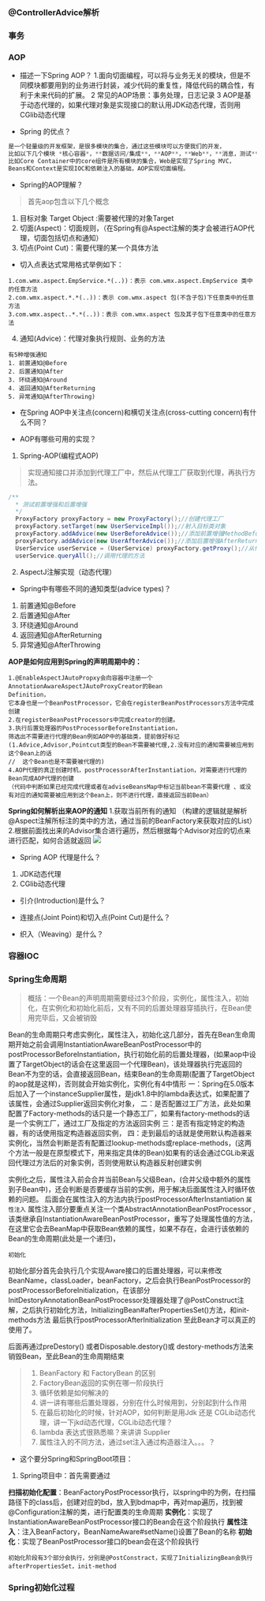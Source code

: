 ### @ControllerAdvice解析

### 事务
### AOP
- 描述一下Spring AOP？
1.面向切面编程，可以将与业务无关的模块，但是不同模块都要用到的业务进行封装，减少代码的重复性，降低代码的耦合性，有利于未来代码的扩展。
2 常见的AOP场景：事务处理，日志记录
3 AOP是基于动态代理的，如果代理对象是实现接口的默认用JDK动态代理，否则用CGlib动态代理



- Spring 的优点？
~~~java
是一个轻量级的开发框架，是很多模块的集合，通过这些模块可以方便我们的开发，
比如以下几个模块 *核心容器*，**数据访问/集成**，**AOP**，**Web**，**消息，测试**...
比如Core Container中的core组件是所有模块的集合，Web是实现了Spring MVC，
Beans和Context是实现IOC和依赖注入的基础，AOP实现切面编程。
~~~

- Spring的AOP理解？
> 首先aop包含以下几个概念
 1. 目标对象 Target Object :需要被代理的对象Target
 2. 切面(Aspect)：切面规则，（在Spring有@Aspect注解的类才会被进行AOP代理，切面包括切点和通知）
 3. 切点(Point Cut)：需要代理的某一个具体方法
- 切入点表达式常用格式举例如下：
~~~
1.com.wmx.aspect.EmpService.*(..))：表示 com.wmx.aspect.EmpService 类中的任意方法
2.com.wmx.aspect.*.*(..))：表示 com.wmx.aspect 包(不含子包)下任意类中的任意方法
3.com.wmx.aspect..*.*(..))：表示 com.wmx.aspect 包及其子包下任意类中的任意方法
~~~
 4. 通知(Advice)：代理对象执行规则、业务的方法
~~~
有5种增强通知
1. 前置通知@Before
2. 后置通知@After
3. 环绕通知@Around
4. 返回通知@AfterReturning
5. 异常通知@AfterThrowing)
~~~








- 在Spring AOP中关注点(concern)和横切关注点(cross-cutting concern)有什么不同？

- AOP有哪些可用的实现？
1. Spring-AOP(编程式AOP)
> 实现通知接口并添加到代理工厂中，然后从代理工厂获取到代理，再执行方法。
~~~java
/**
  * 测试前置增强和后置增强
  */
  ProxyFactory proxyFactory = new ProxyFactory();//创建代理工厂
  proxyFactory.setTarget(new UserServiceImpl());//射入目标类对象
  proxyFactory.addAdvice(new UserBeforeAdvice());//添加前置增强MethodBeforeAdvice
  proxyFactory.addAdvice(new UserAfterAdvice());//添加后置增强AfterReturningAdvice  
  UserService userService = (UserService) proxyFactory.getProxy();//从代理工厂获取代理
  userService.queryAll();//调用代理的方法
~~~
2. AspectJ注解实现（动态代理）


- Spring中有哪些不同的通知类型(advice types)？
1. 前置通知@Before
2. 后置通知@After
3. 环绕通知@Around
4. 返回通知@AfterReturning
5. 异常通知@AfterThrowing

**AOP是如何应用到Spring的声明周期中的：**
~~~
1.@EnableAspectJAutoPropxy会向容器中注册一个AnnotationAwareAspectJAutoProxyCreator的Bean
Definition，
它本身也是一个BeanPostProcessor，它会在registerBeanPostProcessors方法中完成创建
2.在registerBeanPostProcessors中完成creator的创建。
3.执行后置处理器的PostProcessorBeforeInstantiation，
筛选出不需要进行代理的Bean例如AOP中的基础类，提前做好标记(1.Advice,Advisor,Pointcut类型的Bean不需要被代理,2.没有对应的通知需要被应用到这个Bean上的话
//  这个Bean也是不需要被代理的)
4.AOP代理的真正创建时机，postProcessorAfterInstantiation，对需要进行代理的Bean完成AOP代理的创建
（代码中判断如果已经完成代理或者在adviseBeansMap中标记当前bean不需要代理 、或没有对应的通知需要被应用到这个Bean上，则不进行代理，直接返回当前Bean）
~~~

**Spring如何解析出来AOP的通知**
1.获取当前所有的通知 （构建的逻辑就是解析@Aspect注解所标注的类中的方法，通过当前的BeanFactory来获取对应的List<Advisor>）
2.根据前面找出来的Advisor集合进行遍历，然后根据每个Advisor对应的切点来进行匹配，如何合适就返回
![](https://cdn.jsdelivr.net/gh/colorwww/pictures/pictures/1602208704114-1602208704108-%E5%BE%AE%E4%BF%A1%E5%9B%BE%E7%89%87_20201009095808.png)



- Spring AOP 代理是什么？

1. JDK动态代理
2. CGlib动态代理

- 引介(Introduction)是什么？

- 连接点(Joint Point)和切入点(Point Cut)是什么？

- 织入（Weaving）是什么？
### 容器IOC
### Spring生命周期
> 概括：一个Bean的声明周期需要经过3个阶段，实例化，属性注入，初始化，在实例化和初始化前后，又有不同的后置处理器穿插执行，在Bean使用完毕后，又会被销毁

Bean的生命周期只考虑实例化，属性注入，初始化这几部分，首先在Bean生命周期开始之前会调用InstantiationAwareBeanPostProcessor中的postProcessorBeforeInstantiation，执行初始化前的后置处理器，(如果aop中设置了TargetObject的话会在这里返回一个代理Bean)，该处理器执行完返回的Bean不为空的话，会直接返回Bean，结束Bean的生命周期(配置了TargetObject的aop就是这样)，否则就会开始实例化，实例化有4中情形 
一：Spring在5.0版本后加入了一个instanceSupplier属性，是jdk1.8中的lambda表达式，如果配置了该属性，会通过Supplier返回实例化对象，
二：是否配置过工厂方法，此处如果配置了Factory-methods的话只是一个静态工厂，如果有factory-methods的话是一个实例工厂，通过工厂及指定的方法返回实例 
三：是否有指定特定的构造器，有的话使用指定构造器返回实例，
四：走到最后的话就是使用默认构造器来实例化，当然会判断是否有配置过lookup-methods或replace-methods，(这两个方法一般是在原型模式下，用来指定具体的Bean)如果有的话会通过CGLib来返回代理过方法后的对象实例，否则使用默认构造器反射创建实例

实例化之后，属性注入前会合并当前Bean与父级Bean，(合并父级中额外的属性到子Bean中)，还会判断是否要缓存当前的实例，用于解决后面属性注入时循环依赖的问题。
后面会在属性注入的方法内执行postProcessorAfterInstantiation
`属性注入`
属性注入部分要重点关注一个类AbstractAnnotationBeanPostProcessor ,该类继承自InstantiationAwareBeanPostProcessor，重写了处理属性值的方法，在这里它会去BeanMap中获取Bean依赖的属性，如果不存在，会进行该依赖的Bean的生命周期(此处是一个递归)，

`初始化`

初始化部分首先会执行几个实现Aware接口的后置处理器，可以来修改BeanName，classLoader，beanFactory，之后会执行BeanPostProcessor的postProcessorBeforeInitialization，在该部分InitDestoryAnnotationBeanPostProcessor处理器处理了@PostConstruct注解，之后执行初始化方法，InitializingBean#afterPropertiesSet()方法，和init-methods方法
最后执行postProcessorAfterInitialization  至此Bean才可以真正的使用了。

后面再通过preDestory() 或者Disposable.destory()或 destory-methods方法来销毁Bean，至此Bean的生命周期结束


> 1. BeanFactory 和 FactoryBean 的区别
> 2. FactoryBean返回的实例在哪一阶段执行
> 3. 循环依赖是如何解决的
> 4. 讲一讲有哪些后置处理器，分别在什么时候用到，分别起到什么作用
> 5. 在最后初始化的时候，针对AOP，如何判断是用Jdk 还是 CGLib动态代理，讲一下jkd动态代理，CGLib动态代理？
> 6. lambda 表达式很熟悉嘛？来讲讲 Supplier
> 7. 属性注入的不同方法，通过set注入通过构造器注入。。。？
-   这个要分Spring和SpringBoot项目：
1. Spring项目中：首先需要通过

**扫描初始化配置**：BeanFactoryPostProcessor执行，以spring中的为例，在扫描路径下的class后，创建对应的bd，放入到bdmap中，再对map遍历，找到被@Configuration注解的类，进行配置类的生命周期
**实例化**：实现了InstantiationAwareBeanPostProcessor接口的Bean会在这个阶段执行
**属性注入**：注入BeanFactory，BeanNameAware#setName()设置了Bean的名称
**初始化**：实现了BeanPostProcessor接口的bean会在这个阶段执行

	初始化阶段有3个部分会执行，分别是@PostConstract，实现了InitializingBean会执行afterPropertiesSet，init-method
### Spring初始化过程
